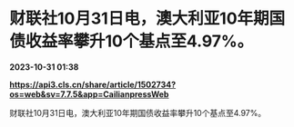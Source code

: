 # 财联社10月31日电，澳大利亚10年期国债收益率攀升10个基点至4.97%。

**2023-10-31 01:38**

**https://api3.cls.cn/share/article/1502734?os=web&sv=7.7.5&app=CailianpressWeb**

财联社10月31日电，澳大利亚10年期国债收益率攀升10个基点至4.97%。